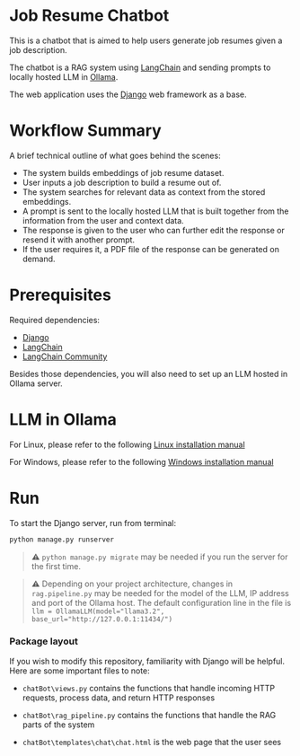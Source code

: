 # Job Resume Chatbot

This is a chatbot that is aimed to help users generate job resumes given a job description. 

The chatbot is a RAG system using [LangChain](https://www.langchain.com/) and sending prompts to locally hosted LLM in [Ollama](https://ollama.com/).

The web application uses the [Django](https://www.djangoproject.com/) web framework as a base.

# Workflow Summary

A brief technical outline of what goes behind the scenes:

- The system builds embeddings of job resume dataset.
- User inputs a job description to build a resume out of.
- The system searches for relevant data as context from the stored embeddings.
- A prompt is sent to the locally hosted LLM that is built together from the information from the user and context data.
- The response is given to the user who can further edit the response or resend it with another prompt.
- If the user requires it, a PDF file of the response can be generated on demand.  

# Prerequisites

Required dependencies:

- [Django](https://pypi.org/project/Django/)
- [LangChain](https://pypi.org/project/langchain/)
- [LangChain Community](https://pypi.org/project/langchain-community/)

Besides those dependencies, you will also need to set up an LLM hosted in Ollama server.

# LLM in Ollama

For Linux, please refer to the following [Linux installation manual](https://github.com/ollama/ollama/blob/main/docs/linux.md)

For Windows, please refer to the following [Windows installation manual](https://github.com/ollama/ollama/blob/main/docs/windows.md)


# Run

To start the Django server, run from terminal:

```bash
python manage.py runserver
```

> :warning: `python manage.py migrate` may be needed if you run the server for the first time.

> :warning: Depending on your project architecture, changes in `rag.pipeline.py` may be needed for the model of the LLM, IP address and port of the Ollama host. The default configuration line in the file is `llm = OllamaLLM(model="llama3.2", base_url="http://127.0.0.1:11434/")`

### Package layout

If you wish to modify this repository, familiarity with Django will be helpful.
Here are some important files to note:

- `chatBot\views.py` contains the functions that handle incoming HTTP requests, process data, and return HTTP responses

- `chatBot\rag_pipeline.py` contains the functions that handle the RAG parts of the system 

- `chatBot\templates\chat\chat.html` is the web page that the user sees
